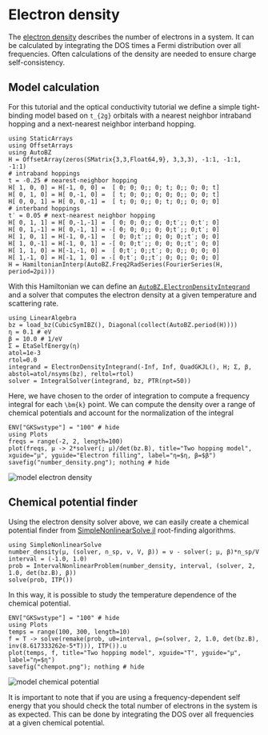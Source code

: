 # Electron density

The [electron density](https://en.wikipedia.org/wiki/Electron_density) describes
the number of electrons in a system. It can be calculated by integrating the DOS
times a Fermi distribution over all frequencies. Often calculations of the
density are needed to ensure charge self-consistency.

## Model calculation

For this tutorial and the optical conductivity tutorial we define a simple
tight-binding model based on ``t_{2g}`` orbitals with a nearest neighbor
intraband hopping and a next-nearest neighbor interband hopping.
```@example chempot
using StaticArrays
using OffsetArrays
using AutoBZ
H = OffsetArray(zeros(SMatrix{3,3,Float64,9}, 3,3,3), -1:1, -1:1, -1:1)
# intraband hoppings
t = -0.25 # nearest-neighbor hopping
H[ 1, 0, 0] = H[-1, 0, 0] =  [ 0; 0; 0;; 0; t; 0;; 0; 0; t]
H[ 0, 1, 0] = H[ 0,-1, 0] =  [ t; 0; 0;; 0; 0; 0;; 0; 0; t]
H[ 0, 0, 1] = H[ 0, 0,-1] =  [ t; 0; 0;; 0; t; 0;; 0; 0; 0]
# interband hoppings
t′ = 0.05 # next-nearest neighbor hopping
H[ 0, 1, 1] = H[ 0,-1,-1] =  [ 0; 0; 0;; 0; 0;t′;; 0;t′; 0]
H[ 0, 1,-1] = H[ 0,-1, 1] = -[ 0; 0; 0;; 0; 0;t′;; 0;t′; 0]
H[ 1, 0, 1] = H[-1, 0,-1] =  [ 0; 0;t′;; 0; 0; 0;;t′; 0; 0]
H[ 1, 0,-1] = H[-1, 0, 1] = -[ 0; 0;t′;; 0; 0; 0;;t′; 0; 0]
H[ 1, 1, 0] = H[-1,-1, 0] =  [ 0;t′; 0;;t′; 0; 0;; 0; 0; 0]
H[ 1,-1, 0] = H[-1, 1, 0] = -[ 0;t′; 0;;t′; 0; 0;; 0; 0; 0]
H = HamiltonianInterp(AutoBZ.Freq2RadSeries(FourierSeries(H, period=2pi)))
```
With this Hamiltonian we can define an [`AutoBZ.ElectronDensityIntegrand`](@ref)
and a solver that computes the electron density at a given temperature and
scattering rate.
```@example chempot
using LinearAlgebra
bz = load_bz(CubicSymIBZ(), Diagonal(collect(AutoBZ.period(H))))
η = 0.1 # eV
β = 10.0 # 1/eV
Σ = EtaSelfEnergy(η)
atol=1e-3
rtol=0.0
integrand = ElectronDensityIntegrand(-Inf, Inf, QuadGKJL(), H; Σ, β, abstol=atol/nsyms(bz), reltol=rtol)
solver = IntegralSolver(integrand, bz, PTR(npt=50))
```
Here, we have chosen to the order of integration to compute a frequency integral
for each ``\bm{k}`` point. We can compute the density over a range of chemical
potentials and account for the normalization of the integral
```@example chempot
ENV["GKSwstype"] = "100" # hide
using Plots
freqs = range(-2, 2, length=100)
plot(freqs, μ -> 2*solver(; μ)/det(bz.B), title="Two hopping model", xguide="μ", yguide="Electron filling", label="η=$η, β=$β")
savefig("number_density.png"); nothing # hide
```

![model electron density](number_density.png)


## Chemical potential finder

Using the electron density solver above, we can easily create a chemical
potential finder from
[SimpleNonlinearSolve.jl](https://github.com/SciML/SimpleNonlinearSolve.jl)
root-finding algorithms.

```@example chempot
using SimpleNonlinearSolve
number_density(μ, (solver, n_sp, ν, V, β)) = ν - solver(; μ, β)*n_sp/V
interval = (-1.0, 1.0)
prob = IntervalNonlinearProblem(number_density, interval, (solver, 2, 1.0, det(bz.B), β))
solve(prob, ITP())
```
In this way, it is possible to study the temperature dependence of the chemical
potential.
```@example chempot
ENV["GKSwstype"] = "100" # hide
using Plots
temps = range(100, 300, length=10)
f = T -> solve(remake(prob, u0=interval, p=(solver, 2, 1.0, det(bz.B), inv(8.617333262e-5*T))), ITP()).u
plot(temps, f, title="Two hopping model", xguide="T", yguide="μ", label="η=$η")
savefig("chempot.png"); nothing # hide
```

![model chemical potential](chempot.png)

It is important to note that if you are using a frequency-dependent self energy
that you should check the total number of electrons in the system is as
expected. This can be done by integrating the DOS over all frequencies at a
given chemical potential.